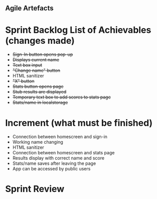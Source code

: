 ## Agile Artefacts
# Sprint Backlog List of Achievables (changes made)
* ~~Sign-In button opens pop-up~~
* ~~Displays current name~~
* ~~Text box input~~
* ~~"Change name" button~~
* HTML sanitizer
* ~~"X" button~~
* ~~Stats button opens page~~
* ~~Stub results are displayed~~
* ~~Temporary text box to add scores to stats page~~
* ~~Stats/name in localstorage~~
# Increment (what must be finished)
* Connection between homescreen and sign-in
* Working name changing
* HTML sanitizer
* Connection between homescreen and stats page
* Results display with correct name and score
* Stats/name saves after leaving the page
* App can be accessed by public users
# Sprint Review